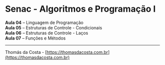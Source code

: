 # Senac - Algoritmos e Programação I

**Aula 04** – Linguagem de Programação<br/>
**Aula 05** – Estruturas de Controle - Condicionais<br/>
**Aula 06** – Estruturas de Controle - Laços<br/>
**Aula 07** – Funções e Métodos<br/>

---

Thomás da Costa - [https://thomasdacosta.com.br](https://thomasdacosta.com.br)
